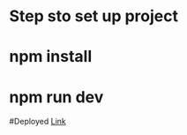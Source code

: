 # Step sto set up project

# npm install

# npm run dev

#Deployed [Link](https://warm-cranachan-861ef6.netlify.app/)
